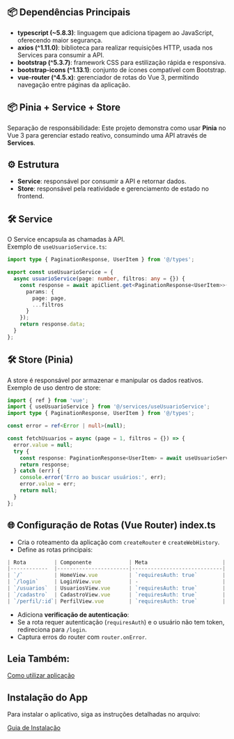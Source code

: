 ## 📦 Dependências Principais

- **typescript (~5.8.3)**: linguagem que adiciona tipagem ao JavaScript, oferecendo maior segurança.
- **axios (^1.11.0)**: biblioteca para realizar requisições HTTP, usada nos Services para consumir a API.
- **bootstrap (^5.3.7)**: framework CSS para estilização rápida e responsiva.
- **bootstrap-icons (^1.13.1)**: conjunto de ícones compatível com Bootstrap.
- **vue-router (^4.5.x)**: gerenciador de rotas do Vue 3, permitindo navegação entre páginas da aplicação.

## 📦 Pinia + Service + Store

Separação de responsábilidade:
Este projeto demonstra como usar **Pinia** no Vue 3 para gerenciar estado reativo, consumindo uma API através de **Services**.

## ⚙️ Estrutura

- **Service**: responsável por consumir a API e retornar dados.  
- **Store**: responsável pela reatividade e gerenciamento de estado no frontend.
## 🛠️ Service

O Service encapsula as chamadas à API.  
Exemplo de `useUsuarioService.ts`:

```ts
import type { PaginationResponse, UserItem } from '@/types';

export const useUsuarioService = {
  async usuarioService(page: number, filtros: any = {}) {
    const response = await apiClient.get<PaginationResponse<UserItem>>('/usuarios/listar', {
      params: {
        page: page,
        ...filtros 
      }
    });
    return response.data;
  }
};
```

## 🛠️ Store (Pinia)

A store é responsável por armazenar e manipular os dados reativos.  
Exemplo de uso dentro de store:

```ts
import { ref } from 'vue';
import { useUsuarioService } from '@/services/useUsuarioService';
import type { PaginationResponse, UserItem } from '@/types';

const error = ref<Error | null>(null);

const fetchUsuarios = async (page = 1, filtros = {}) => {
  error.value = null;
  try {
    const response: PaginationResponse<UserItem> = await useUsuarioService.usuarioService(page, filtros);
    return response;
  } catch (err) {
    console.error('Erro ao buscar usuários:', err);
    error.value = err;
    return null;
  }
};
```

## 🌐 Configuração de Rotas (Vue Router) index.ts

- Cria o roteamento da aplicação com `createRouter` e `createWebHistory`.
- Define as rotas principais:

```ts
| Rota         | Componente            | Meta                        |
|------------  |-----------------------|-----------------------------|
| `/`          | HomeView.vue          | `requiresAuth: true`        |
| `/login`     | LoginView.vue         | -                           |
| `/usuarios`  | UsuariosView.vue      | `requiresAuth: true`        |
| `/cadastro`  | CadastroView.vue      | `requiresAuth: true`        |
| `/perfil/:id`| PerfilView.vue        | `requiresAuth: true`        |
```

- Adiciona **verificação de autenticação**:
- Se a rota requer autenticação (`requiresAuth`) e o usuário não tem token, redireciona para `/login`.
- Captura erros do router com `router.onError`.

## Leia Também:

[Como utilizar aplicação](README.md)

## Instalação do App
Para instalar o aplicativo, siga as instruções detalhadas no arquivo:

[Guia de Instalação](INSTALAÇÃO.md)
